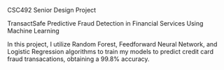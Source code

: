 CSC492 Senior Design Project

TransactSafe
Predictive Fraud Detection in Financial Services Using Machine Learning

In this project, I utilize Random Forest, Feedforward Neural Network, and Logistic Regression algorithms to train my models to predict credit card fraud transacations, obtaining a 99.8% accuracy.
